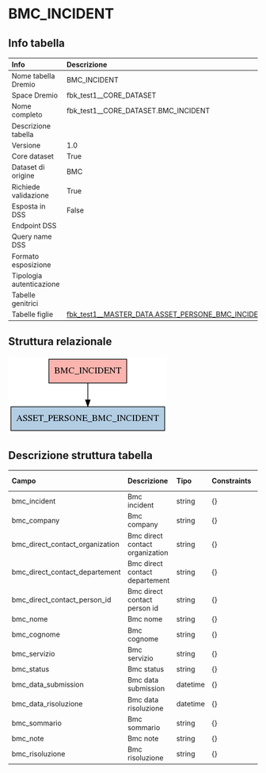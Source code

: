 # BMC_INCIDENT

## Info tabella

| Info                     | Descrizione                                                                                                         |
|:-------------------------|:--------------------------------------------------------------------------------------------------------------------|
| Nome tabella Dremio      | BMC_INCIDENT                                                                                                        |
| Space Dremio             | fbk_test1__CORE_DATASET                                                                                             |
| Nome completo            | fbk_test1__CORE_DATASET.BMC_INCIDENT                                                                                |
| Descrizione tabella      |                                                                                                                     |
| Versione                 | 1.0                                                                                                                 |
| Core dataset             | True                                                                                                                |
| Dataset di origine       | BMC                                                                                                                 |
| Richiede validazione     | True                                                                                                                |
| Esposta in DSS           | False                                                                                                               |
| Endpoint DSS             |                                                                                                                     |
| Query name DSS           |                                                                                                                     |
| Formato esposizione      |                                                                                                                     |
| Tipologia autenticazione |                                                                                                                     |
| Tabelle genitrici        |                                                                                                                     |
| Tabelle figlie           | [fbk_test1__MASTER_DATA.ASSET_PERSONE_BMC_INCIDENT](/fbk_test1__MASTER_DATA/ASSET_PERSONE_BMC_INCIDENT/markdown.md) |

## Struttura relazionale

![BMC_INCIDENT](./graph_png.png)

## Descrizione struttura tabella

| Campo                           | Descrizione                     | Tipo     | Constraints   | Linked data   | errors   |
|:--------------------------------|:--------------------------------|:---------|:--------------|:--------------|:---------|
| bmc_incident                    | Bmc incident                    | string   | {}            |               | {}       |
| bmc_company                     | Bmc company                     | string   | {}            |               | {}       |
| bmc_direct_contact_organization | Bmc direct contact organization | string   | {}            |               | {}       |
| bmc_direct_contact_departement  | Bmc direct contact departement  | string   | {}            |               | {}       |
| bmc_direct_contact_person_id    | Bmc direct contact person id    | string   | {}            |               | {}       |
| bmc_nome                        | Bmc nome                        | string   | {}            |               | {}       |
| bmc_cognome                     | Bmc cognome                     | string   | {}            |               | {}       |
| bmc_servizio                    | Bmc servizio                    | string   | {}            |               | {}       |
| bmc_status                      | Bmc status                      | string   | {}            |               | {}       |
| bmc_data_submission             | Bmc data submission             | datetime | {}            |               | {}       |
| bmc_data_risoluzione            | Bmc data risoluzione            | datetime | {}            |               | {}       |
| bmc_sommario                    | Bmc sommario                    | string   | {}            |               | {}       |
| bmc_note                        | Bmc note                        | string   | {}            |               | {}       |
| bmc_risoluzione                 | Bmc risoluzione                 | string   | {}            |               | {}       |
